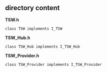 ## directory content

**TSW.h**
```
class TSW implements I_TSW
```

**TSW_Hub.h**
```
class TSW_Hub implements I_TSW_Hub
```

**TSW_Provider.h**
```
class TSW_Provider implements I_TSW_Provider
```
